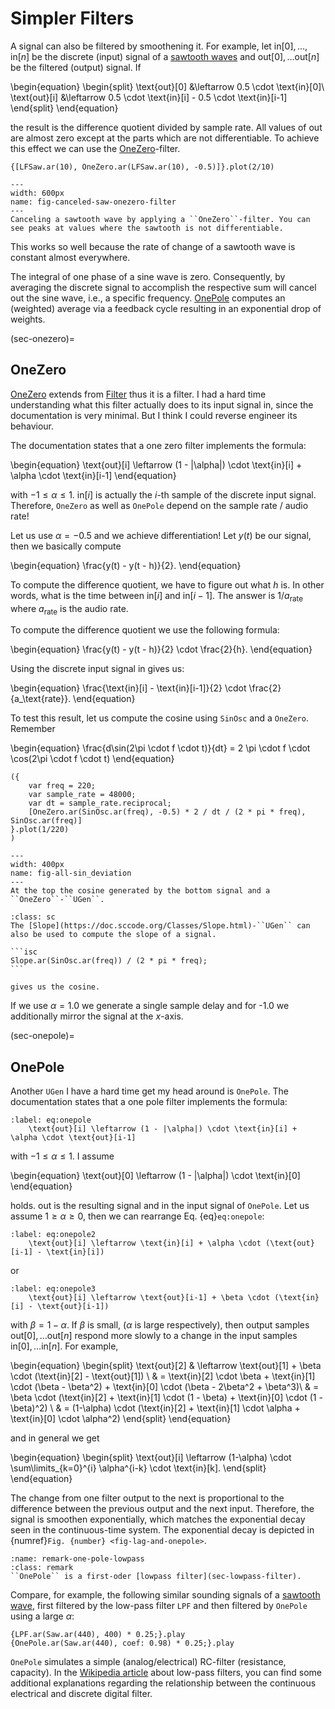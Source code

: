 # Simpler Filters

A signal can also be filtered by smoothening it.
For example, let $\text{in}[0], \ldots, \text{in}[n]$ be the discrete (input) signal of a [sawtooth waves](sec-sawtooth-wave) and $\text{out}[0], \ldots \text{out}[n]$ be the filtered (output) signal.
If 

\begin{equation}
    \begin{split}
    \text{out}[0] &\leftarrow 0.5 \cdot \text{in}[0]\\
    \text{out}[i] &\leftarrow 0.5 \cdot \text{in}[i] - 0.5 \cdot \text{in}[i-1]
    \end{split}
\end{equation}

the result is the difference quotient divided by sample rate.
All values of $\text{out}$ are almost zero except at the parts which are not differentiable.
To achieve this effect we can use the [OneZero](sec-onezero)-filter.

```isc
{[LFSaw.ar(10), OneZero.ar(LFSaw.ar(10), -0.5)]}.plot(2/10)
```

```{figure} ../../../figs/sounddesign/filters/canceled-saw-onezero-filter.png
---
width: 600px
name: fig-canceled-saw-onezero-filter
---
Canceling a sawtooth wave by applying a ``OneZero``-filter. You can see peaks at values where the sawtooth is not differentiable.
```

This works so well because the rate of change of a sawtooth wave is constant almost everywhere.

The integral of one phase of a sine wave is zero.
Consequently, by averaging the discrete signal to accomplish the respective sum will cancel out the sine wave, i.e., a specific frequency.
[OnePole](sec-onepole) computes an (weighted) average via a feedback cycle resulting in an exponential drop of weights.

(sec-onezero)=
## OneZero

[OneZero](https://doc.sccode.org/Classes/OneZero.html) extends from [Filter](https://doc.sccode.org/Classes/Filter.html) thus it is a filter.
I had a hard time understanding what this filter actually does to its input signal $\text{in}$, since the documentation is very minimal.
But I think I could reverse engineer its behaviour.

The documentation states that a one zero filter implements the formula:

\begin{equation}
\text{out}[i] \leftarrow (1 - |\alpha|) \cdot \text{in}[i] + \alpha \cdot \text{in}[i-1]
\end{equation}

with $-1 \leq \alpha \leq 1$.
$\text{in}[i]$ is actually the $i$-th sample of the discrete input signal.
Therefore, ``OneZero`` as well as ``OnePole`` depend on the sample rate / audio rate!

Let us use $\alpha = -0.5$ and we achieve differentiation!
Let $y(t)$ be our signal, then we basically compute

\begin{equation}
    \frac{y(t) - y(t - h)}{2}.
\end{equation}

To compute the difference quotient, we have to figure out what $h$ is.
In other words, what is the time between $\text{in}[i]$ and $\text{in}[i-1]$.
The answer is $1/a_\text{rate}$ where $a_\text{rate}$ is the audio rate.

To compute the difference quotient we use the following formula:

\begin{equation}
    \frac{y(t) - y(t - h)}{2} \cdot \frac{2}{h}.
\end{equation}

Using the discrete input signal $\text{in}$ gives us:

\begin{equation}
    \frac{\text{in}[i] - \text{in}[i-1]}{2} \cdot \frac{2}{a_\text{rate}}.
\end{equation}

To test this result, let us compute the cosine using ``SinOsc`` and a ``OneZero``.
Remember

\begin{equation}
    \frac{d\sin(2\pi \cdot f \cdot t)}{dt} = 2 \pi \cdot f \cdot \cos(2\pi \cdot f \cdot t) 
\end{equation}

```isc
({
    var freq = 220;
    var sample_rate = 48000;
    var dt = sample_rate.reciprocal;
    [OneZero.ar(SinOsc.ar(freq), -0.5) * 2 / dt / (2 * pi * freq), SinOsc.ar(freq)]
}.plot(1/220)
)
```

```{figure} ../../../figs/sounddesign/filters/sin_deviation.png
---
width: 400px
name: fig-all-sin_deviation
---
At the top the cosine generated by the bottom signal and a ``OneZero``-``UGen``.
```

````{admonition} Slope UGen
:class: sc
The [Slope](https://doc.sccode.org/Classes/Slope.html)-``UGen`` can also be used to compute the slope of a signal.

```isc
Slope.ar(SinOsc.ar(freq)) / (2 * pi * freq);
```

gives us the cosine.
````

If we use $\alpha = 1.0$ we generate a single sample delay and for -1.0 we additionally mirror the signal at the $x$-axis.

(sec-onepole)=
## OnePole

Another ``UGen`` I have a hard time get my head around is ``OnePole``.
The documentation states that a one pole filter implements the formula:

```{math}
:label: eq:onepole
    \text{out}[i] \leftarrow (1 - |\alpha|) \cdot \text{in}[i] + \alpha \cdot \text{out}[i-1]
```

with $-1 \leq \alpha \leq 1$.
I assume 

\begin{equation}
\text{out}[0] \leftarrow (1 - |\alpha|) \cdot \text{in}[0]
\end{equation}

holds. $\text{out}$ is the resulting signal and $\text{in}$ the input signal of ``OnePole``.
Let us assume $1 \geq \alpha \geq 0$, then we can rearrange Eq. {eq}`eq:onepole`:

```{math}
:label: eq:onepole2
    \text{out}[i] \leftarrow \text{in}[i] + \alpha \cdot (\text{out}[i-1] - \text{in}[i])
```

or 

```{math}
:label: eq:onepole3
    \text{out}[i] \leftarrow \text{out}[i-1] + \beta \cdot (\text{in}[i] - \text{out}[i-1])
```

with $\beta = 1-\alpha$.
If $\beta$ is small, ($\alpha$ is large respectively), then output samples $\text{out}[0], \ldots \text{out}[n]$ respond more slowly to a change in the input samples $\text{in}[0], \ldots \text{in}[n]$. For example,

\begin{equation}
\begin{split}
\text{out}[2] & \leftarrow \text{out}[1] + \beta \cdot (\text{in}[2] - \text{out}[1]) \\
  & = \text{in}[2] \cdot \beta + \text{in}[1] \cdot (\beta - \beta^2) + \text{in}[0] \cdot (\beta - 2\beta^2 + \beta^3)\\
  & = \beta \cdot (\text{in}[2] + \text{in}[1] \cdot (1 - \beta) + \text{in}[0] \cdot (1 - \beta)^2) \\
  & = (1-\alpha) \cdot (\text{in}[2] + \text{in}[1] \cdot \alpha + \text{in}[0] \cdot \alpha^2)
\end{split}
\end{equation}

and in general we get

\begin{equation}
\begin{split}
\text{out}[i] \leftarrow (1-\alpha) \cdot \sum\limits_{k=0}^{i} \alpha^{i-k} \cdot \text{in}[k].
\end{split}
\end{equation}

The change from one filter output to the next is proportional to the difference between the previous output and the next input.
Therefore, the signal is smoothen exponentially, which matches the exponential decay seen in the continuous-time system.
The exponential decay is depicted in {numref}`Fig. {number} <fig-lag-and-onepole>`.

```{admonition} OnePole
:name: remark-one-pole-lowpass
:class: remark
``OnePole`` is a first-oder [lowpass filter](sec-lowpass-filter).
```

Compare, for example, the following similar sounding signals of a [sawtooth wave](sec-sawtooth-wave), first filtered by the low-pass filter ``LPF`` and then filtered by ``OnePole`` using a large $\alpha$:

```isc
{LPF.ar(Saw.ar(440), 400) * 0.25;}.play
{OnePole.ar(Saw.ar(440), coef: 0.98) * 0.25;}.play
```

``OnePole`` simulates a simple (analog/electrical) RC-filter (resistance, capacity).
In the [Wikipedia article](https://en.wikipedia.org/wiki/Low-pass_filter) about low-pass filters, you can find some additional explanations regarding the relationship between the continuous electrical and discrete digital filter.